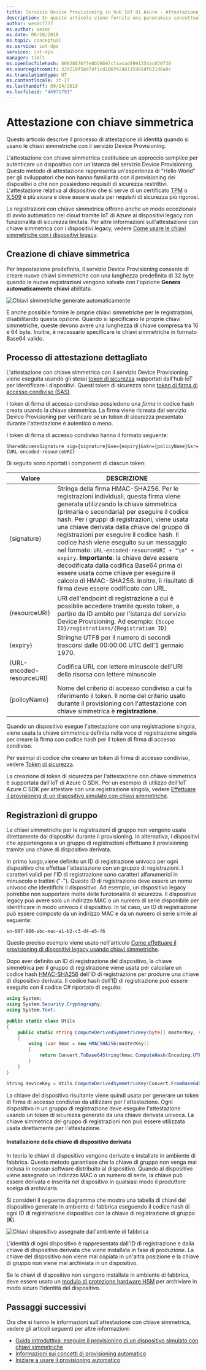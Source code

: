 ```yaml
---
title: Servizio Device Provisioning in hub IoT di Azure - Attestazione chiave simmetrica
description: In questo articolo viene fornita una panoramica concettuale dell'attestazione con chiave simmetrica con il servizio Device Provisioning IoT.
author: wesmc7777
ms.author: wesmc
ms.date: 08/18/2018
ms.topic: conceptual
ms.service: iot-dps
services: iot-dps
manager: timlt
ms.openlocfilehash: 80828876ffe8b58697cfaacad4991354ac070730
ms.sourcegitcommit: 32d218f5bd74f1cd106f4248115985df631d0a8c
ms.translationtype: HT
ms.contentlocale: it-IT
ms.lasthandoff: 09/24/2018
ms.locfileid: "46971791"
---
```

# <a name="symmetric-key-attestation"></a>Attestazione con chiave simmetrica

Questo articolo descrive il processo di attestazione di identità quando si usano le chiavi simmetriche con il servizio Device Provisioning. 

L'attestazione con chiave simmetrica costituisce un approccio semplice per autenticare un dispositivo con un'istanza del servizio Device Provisioning. Questo metodo di attestazione rappresenta un'esperienza di "Hello World" per gli sviluppatori che non hanno familiarità con il provisioning dei dispositivi o che non possiedono requisiti di sicurezza restrittivi. L'attestazione relativa al dispositivo che si serve di un certificato [TPM](concepts-tpm-attestation.md) o [ X.509](concepts-security.md#x509-certificates) è più sicura e deve essere usata per requisiti di sicurezza più rigorosi.

Le registrazioni con chiave simmetrica offrono anche un modo eccezionale di avvio automatico nel cloud tramite IoT di Azure ai dispositivi legacy con funzionalità di sicurezza limitata. Per altre informazioni sull'attestazione con chiave simmetrica con i dispositivi legacy, vedere [Come usare le chiavi simmetriche con i dispositivi legacy](how-to-legacy-device-symm-key.md).


## <a name="symmetric-key-creation"></a>Creazione di chiave simmetrica

Per impostazione predefinita, il servizio Device Provisioning consente di creare nuove chiavi simmetriche con una lunghezza predefinita di 32 byte quando le nuove registrazioni vengono salvate con l'opzione **Genera automaticamente chiavi** abilitata.

![Chiavi simmetriche generate automaticamente](./media/concepts-symmetric-key-attestation/auto-generate-keys.png)

È anche possibile fornire le proprie chiavi simmetriche per le registrazioni, disabilitando questa opzione. Quando si specificano le proprie chiavi simmetriche, queste devono avere una lunghezza di chiave compresa tra 16 e 64 byte. Inoltre, è necessario specificare le chiavi simmetriche in formato Base64 valido.



## <a name="detailed-attestation-process"></a>Processo di attestazione dettagliato

L'attestazione con chiave simmetrica con il servizio Device Provisioning viene eseguita usando gli stessi [token di sicurezza](../iot-hub/iot-hub-devguide-security.md#security-token-structure) supportati dall'hub IoT per identificare i dispositivi. Questi token di sicurezza sono [token di firma di accesso condiviso (SAS)](../service-bus-messaging/service-bus-sas.md). 

I token di firma di accesso condiviso possiedono una *firma* in codice hash creata usando la chiave simmetrica. La firma viene ricreata dal servizio Device Provisioning per verificare se un token di sicurezza presentato durante l'attestazione è autentico o meno.

I token di firma di accesso condiviso hanno il formato seguente:

`SharedAccessSignature sig={signature}&se={expiry}&skn={policyName}&sr={URL-encoded-resourceURI}`

Di seguito sono riportati i componenti di ciascun token:

| Valore | DESCRIZIONE |
| --- | --- |
| {signature} |Stringa della firma HMAC-SHA256. Per le registrazioni individuali, questa firma viene generata utilizzando la chiave simmetrica (primaria o secondaria) per eseguire il codice hash. Per i gruppi di registrazioni, viene usata una chiave derivata dalla chiave del gruppo di registrazioni per eseguire il codice hash. Il codice hash viene eseguito su un messaggio nel formato: `URL-encoded-resourceURI + "\n" + expiry`. **Importante**: la chiave deve essere decodificata dalla codifica Base64 prima di essere usata come chiave per eseguire il calcolo di HMAC-SHA256. Inoltre, il risultato di firma deve essere codificato con URL. |
| {resourceURI} |URI dell'endpoint di registrazione a cui è possibile accedere tramite questo token, a partire da ID ambito per l'istanza del servizio Device Provisioning. Ad esempio: `{Scope ID}/registrations/{Registration ID}` |
| {expiry} |Stringhe UTF8 per il numero di secondi trascorsi dalle 00:00:00 UTC dell'1 gennaio 1970. |
| {URL-encoded-resourceURI} |Codifica URL con lettere minuscole dell'URI della risorsa con lettere minuscole |
| {policyName} |Nome del criterio di accesso condiviso a cui fa riferimento il token. Il nome del criterio usato durante il provisioning con l'attestazione con chiave simmetrica è **registrazione**. |

Quando un dispositivo esegue l'attestazione con una registrazione singola, viene usata la chiave simmetrica definita nella voce di registrazione singola per creare la firma con codice hash per il token di firma di accesso condiviso.

Per esempi di codice che creano un token di firma di accesso condiviso, vedere [Token di sicurezza](../iot-hub/iot-hub-devguide-security.md#security-token-structure).

La creazione di token di sicurezza per l'attestazione con chiave simmetrica è supportata dall'IoT di Azure C SDK. Per un esempio di utilizzo dell'IoT Azure C SDK per attestare con una registrazione singola, vedere [Effettuare il provisioning di un dispositivo simulato con chiavi simmetriche](quick-create-simulated-device-symm-key.md).


## <a name="group-enrollments"></a>Registrazioni di gruppo

Le chiavi simmetriche per le registrazioni di gruppo non vengono usate direttamente dai dispositivi durante il provisioning. In alternativa, i dispositivi che appartengono a un gruppo di registrazioni effettuano il provisioning tramite una chiave di dispositivo derivata. 

In primo luogo,viene definito un ID di registrazione univoco per ogni dispositivo che effettua l'attestazione con un gruppo di registrazioni. I caratteri validi per l'ID di registrazione sono caratteri alfanumerici in minuscolo e trattini ("-"). Questo ID di registrazione deve essere un nome univoco che identifichi il dispositivo. Ad esempio, un dispositivo legacy potrebbe non supportare molte delle funzionalità di sicurezza. Il dispositivo legacy può avere solo un indirizzo MAC o un numero di serie disponibile per identificare in modo univoco il dispositivo. In tal caso, un ID di registrazione può essere composto da un indirizzo MAC e da un numero di serie simile al seguente:

```
sn-007-888-abc-mac-a1-b2-c3-d4-e5-f6
```

Questo preciso esempio viene usato nell'articolo [Come effettuare il provisioning di dispositivi legacy usando chiavi simmetriche](how-to-legacy-device-symm-key.md).

Dopo aver definito un ID di registrazione del dispositivo, la chiave simmetrica per il gruppo di registrazione viene usata per calcolare un codice hash [HMAC-SHA256](https://wikipedia.org/wiki/HMAC) dell'ID di registrazione per produrre una chiave di dispositivo derivata. Il codice hash dell'ID di registrazione può essere eseguito con il codice C# riportato di seguito:

```C#
using System; 
using System.Security.Cryptography; 
using System.Text;  

public static class Utils 
{ 
    public static string ComputeDerivedSymmetricKey(byte[] masterKey, string registrationId) 
    { 
        using (var hmac = new HMACSHA256(masterKey)) 
        { 
            return Convert.ToBase64String(hmac.ComputeHash(Encoding.UTF8.GetBytes(registrationId))); 
        } 
    } 
} 
```

```C#
String deviceKey = Utils.ComputeDerivedSymmetricKey(Convert.FromBase64String(masterKey), registrationId);
```

La chiave del dispositivo risultante viene quindi usata per generare un token di firma di accesso condiviso da utilizzare per l'attestazione. Ogni dispositivo in un gruppo di registrazione deve eseguire l'attestazione usando un token di sicurezza generato da una chiave derivata univoca. La chiave simmetrica del gruppo di registrazioni non può essere utilizzata usata direttamente per l'attestazione.

#### <a name="installation-of-the-derived-device-key"></a>Installazione della chiave di dispositivo derivata

In teoria le chiavi di dispositivo vengono derivate e installate in ambiente di fabbrica. Questo metodo garantisce che la chiave di gruppo non venga mai inclusa in nessun software distribuito al dispositivo. Quando al dispositivo viene assegnato un indirizzo MAC o un numero di serie, la chiave può essere derivata e inserita nel dispositivo in qualsiasi modo il produttore scelga di archiviarla.

Si consideri il seguente diagramma che mostra una tabella di chiavi del dispositivo generate in ambiente di fabbrica eseguendo il codice hash di ogni ID di registrazione dispositivo con la chiave di registrazione di gruppo (**K**). 

![Chiavi dispositivo assegnate dall'ambiente di fabbrica](./media/concepts-symmetric-key-attestation/key-diversification.png)

L'identità di ogni dispositivo è rappresentata dall'ID di registrazione e dalla chiave di dispositivo derivata che viene installata in fase di produzione. La chiave del dispositivo non viene mai copiata in un'altra posizione e la chiave di gruppo non viene mai archiviata in un dispositivo.

Se le chiavi di dispositivo non vengono installate in ambiente di fabbrica, deve essere usato un [modulo di protezione hardware HSM](concepts-security.md#hardware-security-module) per archiviare in modo sicuro l'identità del dispositivo.

## <a name="next-steps"></a>Passaggi successivi

Ora che si hanno le informazioni sull'attestazione con chiave simmetrica, vedere gli articoli seguenti per altre informazioni:

* [Guida introduttiva: eseguire il provisioning di un dispositivo simulato con chiavi simmetriche](quick-create-simulated-device-symm-key.md)
* [Informazioni sui concetti di provisioning automatico](./concepts-auto-provisioning.md)
* [Iniziare a usare il provisioning automatico](./quick-setup-auto-provision.md) 
